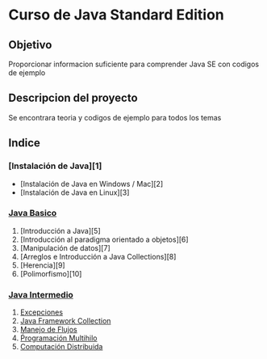 # Curso de Java Standard Edition
## Objetivo
 Proporcionar informacion suficiente para comprender Java SE con codigos de ejemplo

## Descripcion del proyecto
 Se encontrara teoria y codigos de ejemplo para todos los temas

## Indice
### [Instalación de Java][1]
 * [Instalación de Java en Windows / Mac][2]
 * [Instalación de Java en Linux][3]

### [Java Basico][4]
 1. [Introducción a Java][5]
 2. [Introducción al paradigma orientado a objetos][6]
 3. [Manipulación de datos][7]
 4. [Arreglos e Introducción a Java Collections][8]
 5. [Herencia][9]
 6. [Polimorfismo][10]

### [Java Intermedio][11]
 1. [Excepciones][12]
 2. [Java Framework Collection][13]
 3. [Manejo de Flujos][14]
 4. [Ṕrogramación Multihilo][15]
 5. [Computación Distribuida][16]



[4]: https://github.com/patoba/Curso-Java/tree/master/Java%20Basico 'Java Basico'

[11]: https://github.com/patoba/Curso-Java/tree/master/Java%20Intermedio 'Java Intermedio'
[12]: https://github.com/patoba/Curso-Java/tree/master/Java%20Intermedio/Excepciones 'Excepciones'
[13]: https://github.com/patoba/Curso-Java/tree/master/Java%20Intermedio/Java%20Framework%20Collection 'Java Framework Collection'
[14]: https://github.com/patoba/Curso-Java/tree/master/Java%20Intermedio/Manejo%20de%20Flujos
[15]: https://github.com/patoba/Curso-Java/tree/master/Java%20Intermedio/Programaci%C3%B3n%20Multihilo
[16]: https://github.com/patoba/Curso-Java/tree/master/Java%20Intermedio/Computaci%C3%B3n%20Distribuida
